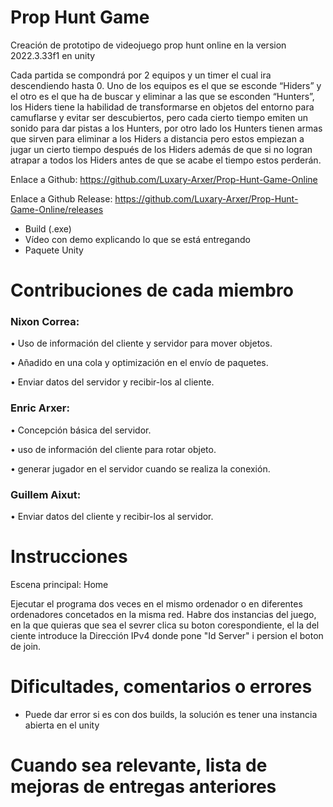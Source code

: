 # Prop Hunt Game
Creación de prototipo de videojuego prop hunt online en la version  2022.3.33f1  en unity

Cada partida se compondrá por 2 equipos y un timer el cual ira
descendiendo hasta 0.
Uno de los equipos es el que se esconde “Hiders” y el otro es el que ha de buscar y
eliminar a las que se esconden “Hunters”, los Hiders tiene la habilidad de transformarse
en objetos del entorno para camuflarse y evitar ser descubiertos, pero cada cierto tiempo
emiten un sonido para dar pistas a los Hunters, por otro lado los Hunters tienen armas
que sirven para eliminar a los Hiders a distancia pero estos empiezan a jugar un cierto
tiempo después de los Hiders además de que si no logran atrapar a todos los Hiders
antes de que se acabe el tiempo estos perderán.

Enlace a Github: https://github.com/Luxary-Arxer/Prop-Hunt-Game-Online

Enlace a Github Release: https://github.com/Luxary-Arxer/Prop-Hunt-Game-Online/releases


- Build (.exe)
- Vídeo con demo explicando lo que se está entregando
- Paquete Unity

# Contribuciones de cada miembro

### Nixon Correa:

• Uso de información del cliente y servidor para mover objetos.

• Añadido en una cola y optimización en el envío de paquetes.

• Enviar datos del servidor y recibir-los al cliente.

### Enric Arxer:

• Concepción básica del servidor.

• uso de información del cliente para rotar objeto.

• generar jugador en el servidor cuando se realiza la conexión.

### Guillem Aixut:

• Enviar datos del cliente y recibir-los al servidor.

# Instrucciones
 
Escena principal: Home

Ejecutar el programa dos veces en el mismo ordenador o en diferentes ordenadores concetados en la misma red.
Habre dos instancias del juego, en la que quieras que sea el sevrer clica su boton corespondiente, el la del ciente introduce la Dirección IPv4 donde pone "Id Server" i persion el boton de join.


# Dificultades, comentarios o errores

- Puede dar error si es con dos builds, la solución es tener una instancia abierta en el unity

# Cuando sea relevante, lista de mejoras de entregas anteriores

